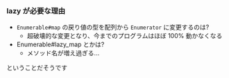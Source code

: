 ### lazy が必要な理由

* `Enumerable#map` の戻り値の型を配列から `Enumerator` に変更するのは?
  - 超破壊的な変更となり、今までのプログラムはほぼ 100% 動かなくなる <!-- .element: class="fragment" data-fragment-index="1" -->
* Enumerable#lazy_map とかは? <!-- .element: class="fragment" data-fragment-index="2" -->
  - メソッド名が増え過ぎる... <!-- .element: class="fragment" data-fragment-index="3" -->

ということだそうです <!-- .element: class="fragment" data-fragment-index="4" -->
